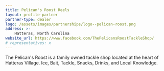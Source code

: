 ```yaml
---
title: Pelican's Roost Reels
layout: profile-partner
partner-type: dealer
logo: /assets/images/partnerships/logo--pelican-roost.png
address: >-
    Hatteras, North Carolina
website_url: https://www.facebook.com/ThePelicansRoostTackleShop/
# representatives: x
---
```


The Pelican's Roost is a family owned tackle shop located at the heart of Hatteras Village. Ice, Bait, Tackle, Snacks, Drinks, and Local Knowledge.